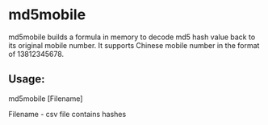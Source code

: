 # md5mobile

md5mobile builds a formula in memory to decode md5 hash value back to its original mobile number. It supports Chinese mobile number in the format of 13812345678.

## Usage:
  md5mobile [Filename]

Filename - csv file contains hashes
